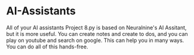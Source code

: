 # AI-Assistants
All of your AI assistants
Project 8.py is based on Neuralnine's AI Assitant, but it is more useful. You can create notes and create to dos, and you can play on youtube and search on google.
This can help you in many ways. You can do all of this hands-free.
